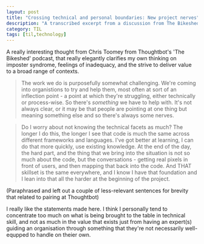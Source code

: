 ```yaml
---
layout: post
title: "Crossing technical and personal boundaries: New project nerves"
description: "A transcribed excerpt from a discussion from The Bikeshed #208"
category: TIL 
tags: [til,technology]
---
```


A really interesting thought from Chris Toomey from Thoughtbot's 'The Bikeshed' podcast, that
really elegantly clarifies my own thinking on imposter syndrome, feelings of inadequacy, and the
strive to deliver value to a broad range of contexts.

> The work we do is purposefully somewhat challenging. We're coming into organistions to try and help
> them, most often at sort of an inflection point - a point at which they're struggling, either
> technically or process-wise. So there's _something_ we have to help with. It's not always clear, or
> it may be that people are pointing at one thing but meaning something else and so there's always
> some nerves.

> Do I worry about not knowing the technical facets as much? The longer I do this, the longer I see
> that code is much the same across different frameworks and languages. I've got better at learning, I
> can do that more quickly, use existing knowledge. At the end of the day, the hard part, and the
> thing that we bring into the situation is not so much about the code, but the conversations -
> getting real pixels in front of users, and then mapping that back into the code. And THAT skillset
> is the same everywhere, and I know I have that foundation and I lean into that all the harder at the
> beginning of the project.

(Paraphrased and left out a couple of less-relevant sentences for brevity that related to pairing at Thoughtbot)

I really like the statements made here. I think I personally tend to concentrate too much on what is
being brought to the table in technical skill, and not as much in the value that exists just from
having an expert(s) guiding an organisation through something that they're not necessarily
well-equpped to handle on theier own.
